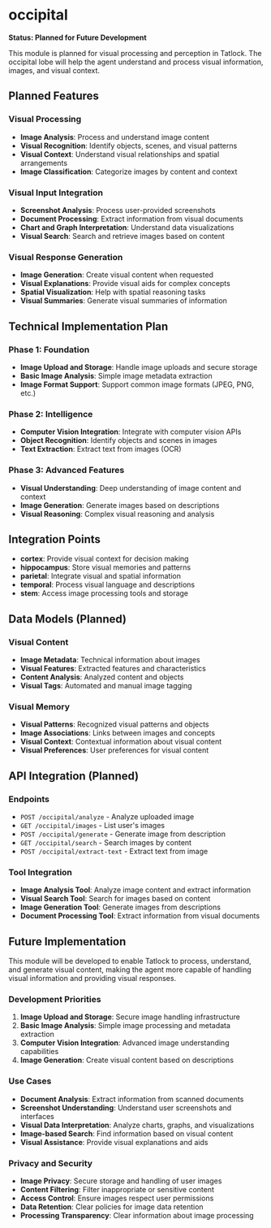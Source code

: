 # occipital

**Status: Planned for Future Development**

This module is planned for visual processing and perception in Tatlock. The occipital lobe will help the agent understand and process visual information, images, and visual context.

## Planned Features

### Visual Processing
- **Image Analysis**: Process and understand image content
- **Visual Recognition**: Identify objects, scenes, and visual patterns
- **Visual Context**: Understand visual relationships and spatial arrangements
- **Image Classification**: Categorize images by content and context

### Visual Input Integration
- **Screenshot Analysis**: Process user-provided screenshots
- **Document Processing**: Extract information from visual documents
- **Chart and Graph Interpretation**: Understand data visualizations
- **Visual Search**: Search and retrieve images based on content

### Visual Response Generation
- **Image Generation**: Create visual content when requested
- **Visual Explanations**: Provide visual aids for complex concepts
- **Spatial Visualization**: Help with spatial reasoning tasks
- **Visual Summaries**: Generate visual summaries of information

## Technical Implementation Plan

### Phase 1: Foundation
- **Image Upload and Storage**: Handle image uploads and secure storage
- **Basic Image Analysis**: Simple image metadata extraction
- **Image Format Support**: Support common image formats (JPEG, PNG, etc.)

### Phase 2: Intelligence
- **Computer Vision Integration**: Integrate with computer vision APIs
- **Object Recognition**: Identify objects and scenes in images
- **Text Extraction**: Extract text from images (OCR)

### Phase 3: Advanced Features
- **Visual Understanding**: Deep understanding of image content and context
- **Image Generation**: Generate images based on descriptions
- **Visual Reasoning**: Complex visual reasoning and analysis

## Integration Points

- **cortex**: Provide visual context for decision making
- **hippocampus**: Store visual memories and patterns
- **parietal**: Integrate visual and spatial information
- **temporal**: Process visual language and descriptions
- **stem**: Access image processing tools and storage

## Data Models (Planned)

### Visual Content
- **Image Metadata**: Technical information about images
- **Visual Features**: Extracted features and characteristics
- **Content Analysis**: Analyzed content and objects
- **Visual Tags**: Automated and manual image tagging

### Visual Memory
- **Visual Patterns**: Recognized visual patterns and objects
- **Image Associations**: Links between images and concepts
- **Visual Context**: Contextual information about visual content
- **Visual Preferences**: User preferences for visual content

## API Integration (Planned)

### Endpoints
- `POST /occipital/analyze` - Analyze uploaded image
- `GET /occipital/images` - List user's images
- `POST /occipital/generate` - Generate image from description
- `GET /occipital/search` - Search images by content
- `POST /occipital/extract-text` - Extract text from image

### Tool Integration
- **Image Analysis Tool**: Analyze image content and extract information
- **Visual Search Tool**: Search for images based on content
- **Image Generation Tool**: Generate images from descriptions
- **Document Processing Tool**: Extract information from visual documents

## Future Implementation

This module will be developed to enable Tatlock to process, understand, and generate visual content, making the agent more capable of handling visual information and providing visual responses.

### Development Priorities
1. **Image Upload and Storage**: Secure image handling infrastructure
2. **Basic Image Analysis**: Simple image processing and metadata extraction
3. **Computer Vision Integration**: Advanced image understanding capabilities
4. **Image Generation**: Create visual content based on descriptions

### Use Cases
- **Document Analysis**: Extract information from scanned documents
- **Screenshot Understanding**: Understand user screenshots and interfaces
- **Visual Data Interpretation**: Analyze charts, graphs, and visualizations
- **Image-based Search**: Find information based on visual content
- **Visual Assistance**: Provide visual explanations and aids

### Privacy and Security
- **Image Privacy**: Secure storage and handling of user images
- **Content Filtering**: Filter inappropriate or sensitive content
- **Access Control**: Ensure images respect user permissions
- **Data Retention**: Clear policies for image data retention
- **Processing Transparency**: Clear information about image processing
